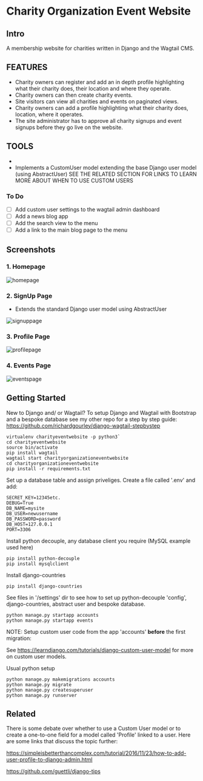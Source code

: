 # Charity Organization Event Website

## Intro
A membership website for charities written in Django and the Wagtail CMS.

## FEATURES
- Charity owners can register and add an in depth profile highlighting what their charity does, their location and where they operate.
- Charity owners can then create charity events.
- Site visitors can view all charities and events on paginated views.
- Charity owners can add a profile highlighting what their charity does, location, where it operates.
- The site administrator has to approve all charity signups and event signups before they go live on the website.

## TOOLS 
- 
- Implements a CustomUser model extending the base Django user model (using AbstractUser)
SEE THE RELATED SECTION FOR LINKS TO LEARN MORE ABOUT WHEN TO USE CUSTOM USERS

### To Do
- [ ] Add custom user settings to the wagtail admin dashboard
- [ ] Add a news blog app
- [ ] Add the search view to the menu
- [ ] Add a link to the main blog page to the menu

## Screenshots

### 1. Homepage

![homepage](https://github.com/richardgourley/charity-organization-event-website/blob/main/sreenshots/homepage.png)

### 2. SignUp Page
- Extends the standard Django user model using AbstractUser

![signuppage](https://github.com/richardgourley/charity-organization-event-website/blob/main/sreenshots/signuppage.png)

### 3. Profile Page 

![profilepage](https://github.com/richardgourley/charity-organization-event-website/blob/main/sreenshots/profilepage.png)

### 4. Events Page

![eventspage](https://github.com/richardgourley/charity-organization-event-website/blob/main/sreenshots/events.png)

## Getting Started

New to Django and/ or Wagtail? To setup Django and Wagtail with Bootstrap and a bespoke database see my other repo for a step by step guide: https://github.com/richardgourley/django-wagtail-stepbystep

```
virtualenv charityeventwebsite -p python3`
cd charityeventwebsite
source bin/activate
pip install wagtail
wagtail start charityorganizationeventwebsite
cd charityorganizationeventwebsite
pip install -r requirements.txt
```

Set up a database table and assign priveliges.
Create a file called '.env' and add:
```
SECRET_KEY=12345etc.
DEBUG=True
DB_NAME=mysite
DB_USER=newusername
DB_PASSWORD=password
DB_HOST=127.0.0.1
PORT=3306
```

Install python decouple, any database client you require (MySQL example used here) 
```
pip install python-decouple
pip install mysqlclient
```

Install django-countries

`pip install django-countries`

See files in '/settings' dir to see how to set up python-decouple 'config', django-countries, abstract user and bespoke database.

```
python manage.py startapp accounts
python manage.py startapp events
```

NOTE: Setup custom user code from the app 'accounts' **before** the first migration:

See https://learndjango.com/tutorials/django-custom-user-model for more on custom user models.

Usual python setup
```
python manage.py makemigrations accounts
python manage.py migrate
python manage.py createsuperuser
python manage.py runserver
```

## Related
There is some debate over whether to use a Custom User model or to create a one-to-one field for a model called 'Profile' linked to a user.  Here are some links that discuss the topic further: 

https://simpleisbetterthancomplex.com/tutorial/2016/11/23/how-to-add-user-profile-to-django-admin.html

https://github.com/guettli/django-tips